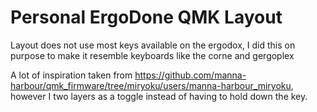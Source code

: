# Personal ErgoDone QMK Layout
Layout does not use most keys available on the ergodox, I did this on purpose to make it resemble keyboards like the corne and gergoplex

A lot of inspiration taken from https://github.com/manna-harbour/qmk_firmware/tree/miryoku/users/manna-harbour_miryoku, however I two layers as a toggle instead of having to hold down the key.
